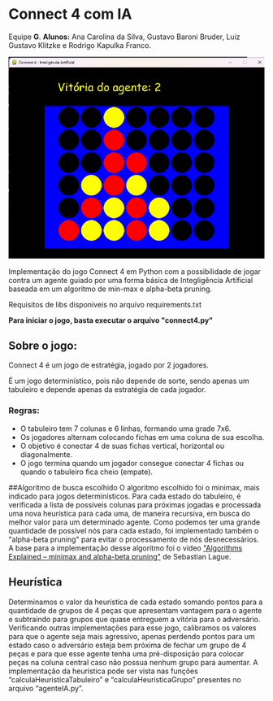 # Connect 4 com IA

Equipe **G**.
**Alunos:** Ana Carolina da Silva, Gustavo Baroni Bruder, Luiz Gustavo Klitzke e Rodrigo Kapulka Franco.

![Imagem do jogo rodando.](imgs/connect4.png)

Implementação do jogo Connect 4 em Python com a possibilidade de jogar contra um agente guiado por uma forma básica de Integligência Artificial baseada em um algoritmo de min-max e alpha-beta pruning.

Requisitos de libs disponíveis no arquivo requirements.txt

**Para iniciar o jogo, basta executar o arquivo "connect4.py"**

## Sobre o jogo:

Connect 4 é um jogo de estratégia, jogado por 2 jogadores. 

É um jogo determinístico, pois não depende de sorte, sendo apenas um tabuleiro e depende apenas da estratégia de cada jogador. 

### Regras: 
- O tabuleiro tem 7 colunas e 6 linhas, formando uma grade 7x6.
- Os jogadores alternam colocando fichas em uma coluna de sua escolha.
- O objetivo é conectar 4 de suas fichas vertical, horizontal ou diagonalmente.
- O jogo termina quando um jogador consegue conectar 4 fichas ou quando o tabuleiro fica cheio (empate).

##Algoritmo de busca escolhido
O algoritmo escolhido foi o minimax, mais indicado para jogos determinísticos. 
Para cada estado do tabuleiro, é verificada a lista de possíveis colunas para próximas jogadas e processada uma nova heurística para cada uma, de maneira recursiva, em busca do melhor valor para um determinado agente.
Como podemos ter uma grande quantidade de possível nós para cada estado, foi implementado também o "alpha-beta pruning" para evitar o processamento de nós desnecessários.
A base para a implementação desse algoritmo foi o vídeo ["Algorithms Explained – minimax and alpha-beta pruning"](https://www.youtube.com/watch?v=l-hh51ncgDI&ab_channel=SebastianLague) de Sebastian Lague.

## Heurística

Determinamos o valor da heurística de cada estado somando pontos para a quantidade de grupos de 4 peças que apresentam vantagem para o agente e subtraindo para grupos que quase entreguem a vitória para o adversário.
Verificando outras implementações para esse jogo, calibramos os valores para que o agente seja mais agressivo, apenas perdendo pontos para um estado caso o adversário esteja bem próxima de fechar um grupo de 4 peças e para que esse agente tenha uma pré-disposição para colocar peças na coluna central caso não possua nenhum grupo para aumentar.
A implementação da heurística pode ser vista nas funções “calculaHeuristicaTabuleiro” e “calculaHeuristicaGrupo” presentes no arquivo “agenteIA.py”.

